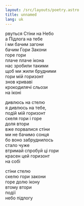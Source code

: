 ```yaml
---
layout: /src/layouts/poetry.astro
title: unnamed
lang: uk
---
```


рвуться Стіни на Небо  
а Підлога на тебе  
і ми бачим загони  
бачим Гори Закони  
горе гори  
плаче плаче ікона  
нас зробили такими  
щоб ми жили брудними  
гори мій горизонт  
знов криваві  
крокодилячі сльози  
на іконі

дивлюсь на стелю  
я дивлюсь на тебе,  
подій мій горизонт  
скеля гори і горе  
доля втори  
вже порвалися стіни  
ми не бачимо сонця  
бо воно забруднилось  
стало чуже  
втримай спробуй ці гори  
красен цей горизонт  
на собі

стіни стелю  
скелю гори закони  
горе долю ікону  
втому втори  
події  
небо підлогу

